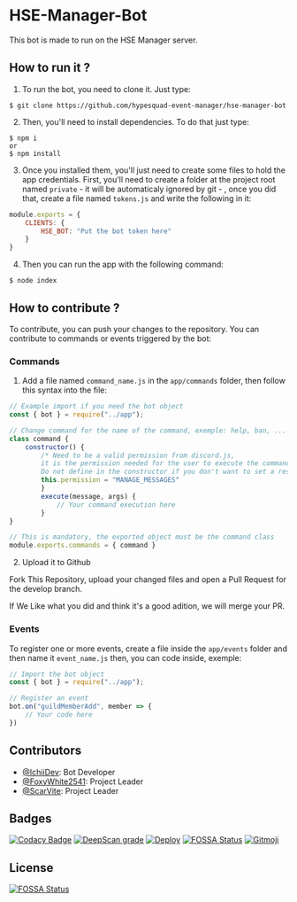 # HSE-Manager-Bot
This bot is made to run on the HSE Manager server.
## How to run it ?
1. To run the bot, you need to clone it. Just type:
```shell
$ git clone https://github.com/hypesquad-event-manager/hse-manager-bot
```
2. Then, you'll need to install dependencies. To do that just type:
```shell
$ npm i
or
$ npm install
```
3. Once you installed them, you'll just need to create some files to hold the app credentials. First, you'll need to create a folder at the project root named `private` - it will be automaticaly ignored by git - , once you did that, create a file named `tokens.js` and write the following in it:
```js
module.exports = {
    CLIENTS: {
        HSE_BOT: "Put the bot token here"
    }
}
``` 
4. Then you can run the app with the following command:
```shell
$ node index
```

## How to contribute ?
To contribute, you can push your changes to the repository. You can contribute to commands or events triggered by the bot:

### Commands
1. Add a file named `command_name.js` in the `app/commands` folder, then follow this syntax into the file:
```js
// Example import if you need the bot object
const { bot } = require("../app"); 

// Change command for the name of the command, exemple: help, ban, ...
class command {
    constructor() {
        /* Need to be a valid permission from discord.js, 
        it is the permission needed for the user to execute the command.
        Do not define in the constructor if you don't want to set a restriction*/
        this.permission = "MANAGE_MESSAGES" 
        }
        execute(message, args) {
            // Your command execution here
        }
}

// This is mandatory, the exported object must be the command class
module.exports.commands = { command }
```
2. Upload it to Github

Fork This Repository, upload your changed files and open a Pull Request for the develop branch.

If We Like what you did and think it's a good adition, we will merge your PR.

### Events
To register one or more events, create a file inside the `app/events` folder and then name it `event_name.js` then, you can code inside, exemple:
```js
// Import the bot object
const { bot } = require("../app");

// Register an event
bot.on("guildMemberAdd", member => {
    // Your code here
})
```

## Contributors
- [@IchiiDev](https://github.com/IchiiDev): Bot Developer
- [@FoxyWhite2541](https://github.com/FoxyWhite2541): Project Leader
- [@ScarVite](https://github.com/ScarVite): Project Leader

## Badges
[![Codacy Badge](https://api.codacy.com/project/badge/Grade/b513ca3dbae5469bbf4b4767e0f49942)](https://app.codacy.com/gh/HypeSquad-Event-Manager/HSE-Manager-Bot?utm_source=github.com&utm_medium=referral&utm_content=HypeSquad-Event-Manager/HSE-Manager-Bot&utm_campaign=Badge_Grade_Dashboard)
[![DeepScan grade](https://deepscan.io/api/teams/10219/projects/13905/branches/246157/badge/grade.svg)](https://deepscan.io/dashboard#view=project&tid=10219&pid=13905&bid=246157)
[![Deploy](https://github.com/HypeSquad-Event-Manager/HSE-Manager-Bot/workflows/Deploy/badge.svg?branch=master)](https://github.com/HypeSquad-Event-Manager/HSE-Manager-Bot/actions?query=workflow%3ADeploy)
[![FOSSA Status](https://app.fossa.com/api/projects/git%2Bgithub.com%2FHypeSquad-Event-Manager%2FHSE-Manager-Bot.svg?type=shield)](https://app.fossa.com/projects/git%2Bgithub.com%2FHypeSquad-Event-Manager%2FHSE-Manager-Bot?ref=badge_shield)
[![Gitmoji](https://img.shields.io/badge/gitmoji-%20😜%20😍-FFDD67.svg?style=flat-square)](https://gitmoji.carloscuesta.me)


## License
[![FOSSA Status](https://app.fossa.com/api/projects/git%2Bgithub.com%2FHypeSquad-Event-Manager%2FHSE-Manager-Bot.svg?type=large)](https://app.fossa.com/projects/git%2Bgithub.com%2FHypeSquad-Event-Manager%2FHSE-Manager-Bot?ref=badge_large)
